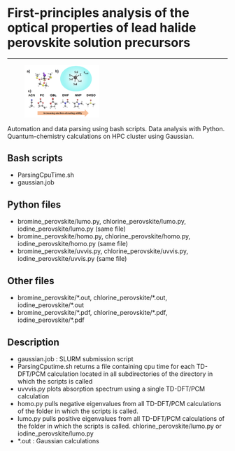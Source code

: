 <!DOCTYPE html>
<html lang="en">
<head>
    <meta charset="UTF-8">
</head>
<body>
    <h1> First-principles analysis of the optical properties of lead halide perovskite solution precursors </h1>
    <hr>
       <figure>
  <img src="scheme.png" alt="counts" style="width:40%">
     </figure>
    <p> Automation and data parsing using bash scripts. Data analysis with Python. Quantum-chemistry calculations on HPC cluster
        using Gaussian. </p>
    <h2> Bash scripts </h2>
  <ul>
      <li> ParsingCpuTime.sh</li>
      <li> gaussian.job</li>
  </ul>
    <h2> Python files</h2>
    <ul>
     <li> bromine_perovskite/lumo.py, chlorine_perovskite/lumo.py, iodine_perovskite/lumo.py (same file) </li>
      <li> bromine_perovskite/homo.py, chlorine_perovskite/homo.py, iodine_perovskite/homo.py (same file) </li>
      <li>  bromine_perovskite/uvvis.py, chlorine_perovskite/uvvis.py, iodine_perovskite/uvvis.py (same file) </li>
    </ul>
     <h2> Other files</h2>
    <ul>
     <li>  bromine_perovskite/*.out, chlorine_perovskite/*.out, iodine_perovskite/*.out </li>
      <li> bromine_perovskite/*.pdf, chlorine_perovskite/*.pdf, iodine_perovskite/*.pdf</li>
    </ul>
   </ul>
     <h2>Description</h2>
    <ul>
        <li> gaussian.job : SLURM submission script</li>
        <li> ParsingCputime.sh returns a file containing
             cpu time for each TD-DFT/PCM calculation located in all subdirectories of the directory in which the scripts is called
             </li>
        <li>  uvvvis.py plots absorption spectrum using a single TD-DFT/PCM calculation   </li>
        <li> homo.py pulls negative
        eigenvalues from all TD-DFT/PCM calculations of the folder in which the scripts is called.</li>
        <li> lumo.py pulls  positive
        eigenvalues from all TD-DFT/PCM calculations of the folder in which the scripts is called.
            chlorine_perovskite/lumo.py or iodine_perovskite/lumo.py </li>
         <li> *.out : Gaussian calculations  </li>
    </ul>
</body>


